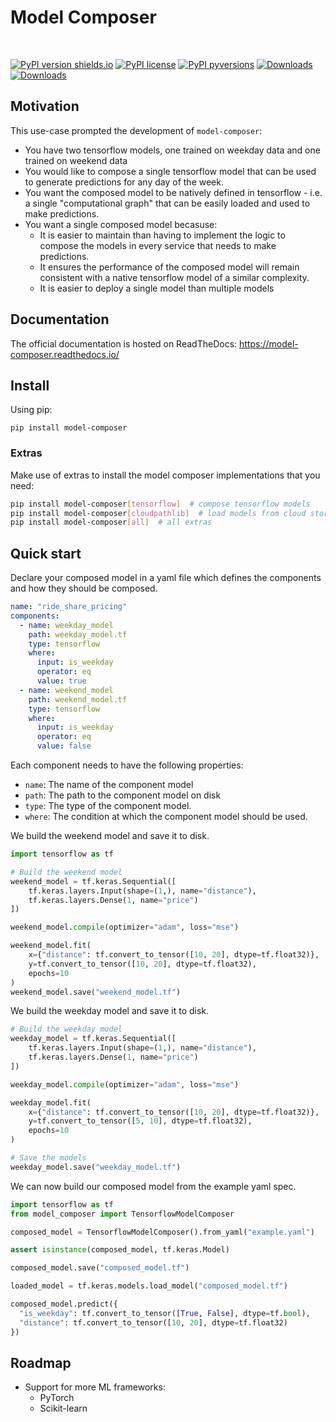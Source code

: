 # Model Composer

<br>

[![PyPI version shields.io](https://img.shields.io/pypi/v/model-composer.svg)](https://pypi.org/project/model-composer/)
[![PyPI license](https://img.shields.io/pypi/l/model-composer.svg)](https://pypi.python.org/pypi/)
[![PyPI pyversions](https://img.shields.io/pypi/pyversions/model-composer.svg)](https://pypi.python.org/pypi/model-composer/)
[![Downloads](https://pepy.tech/badge/model-composer/month)](https://pepy.tech/project/model-composer)
[![Downloads](https://pepy.tech/badge/model-composer)](https://pepy.tech/project/model-composer)

## Motivation

This use-case prompted the development of `model-composer`:

- You have two tensorflow models, one trained on weekday data and one trained on weekend data
- You would like to compose a single tensorflow model that can be used to generate predictions for any day of the week.
- You want the composed model to be natively defined in tensorflow - i.e. a single "computational graph" that can be easily loaded and used to make predictions.
- You want a single composed model becasuse:
  - It is easier to maintain than having to implement the logic to compose the models in every service that needs to make predictions.
  - It ensures the performance of the composed model will remain consistent with a native tensorflow model of a similar complexity.
  - It is easier to deploy a single model than multiple models

## Documentation

The official documentation is hosted on ReadTheDocs: https://model-composer.readthedocs.io/

## Install

Using pip:

```
pip install model-composer
```

### Extras

Make use of extras to install the model composer implementations that you need:

```bash
pip install model-composer[tensorflow]  # compose tensorflow models
pip install model-composer[cloudpathlib]  # load models from cloud storage
pip install model-composer[all]  # all extras
```

## Quick start

Declare your composed model in a yaml file which defines the components and how they should be composed.

```yaml title="example.yaml"
name: "ride_share_pricing"
components:
  - name: weekday_model
    path: weekday_model.tf
    type: tensorflow
    where:
      input: is_weekday
      operator: eq
      value: true
  - name: weekend_model
    path: weekend_model.tf
    type: tensorflow
    where:
      input: is_weekday
      operator: eq
      value: false
```

Each component needs to have the following properties:

- `name`: The name of the component model
- `path`: The path to the component model on disk
- `type`: The type of the component model.
- `where`: The condition at which the component model should be used.

We build the weekend model and save it to disk.

```python
import tensorflow as tf

# Build the weekend model
weekend_model = tf.keras.Sequential([
    tf.keras.layers.Input(shape=(1,), name="distance"),
    tf.keras.layers.Dense(1, name="price")
])

weekend_model.compile(optimizer="adam", loss="mse")

weekend_model.fit(
    x={"distance": tf.convert_to_tensor([10, 20], dtype=tf.float32)},
    y=tf.convert_to_tensor([10, 20], dtype=tf.float32),
    epochs=10
)
weekend_model.save("weekend_model.tf")
```

We build the weekday model and save it to disk.

```python
# Build the weekday model
weekday_model = tf.keras.Sequential([
    tf.keras.layers.Input(shape=(1,), name="distance"),
    tf.keras.layers.Dense(1, name="price")
])

weekday_model.compile(optimizer="adam", loss="mse")

weekday_model.fit(
    x={"distance": tf.convert_to_tensor([10, 20], dtype=tf.float32)},
    y=tf.convert_to_tensor([5, 10], dtype=tf.float32),
    epochs=10
)

# Save the models
weekday_model.save("weekday_model.tf")
```

We can now build our composed model from the example yaml spec.

```python
import tensorflow as tf
from model_composer import TensorflowModelComposer

composed_model = TensorflowModelComposer().from_yaml("example.yaml")

assert isinstance(composed_model, tf.keras.Model)

composed_model.save("composed_model.tf")

loaded_model = tf.keras.models.load_model("composed_model.tf")

composed_model.predict({
  "is_weekday": tf.convert_to_tensor([True, False], dtype=tf.bool),
  "distance": tf.convert_to_tensor([10, 20], dtype=tf.float32)
})
```

## Roadmap

- Support for more ML frameworks:
  - PyTorch
  - Scikit-learn
